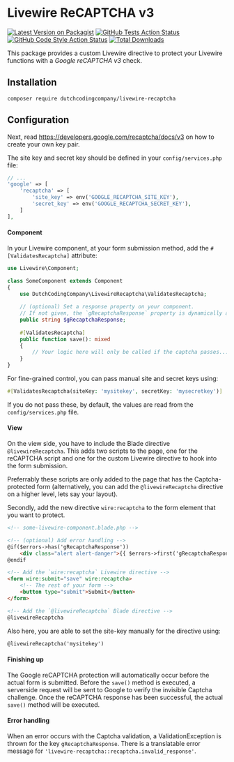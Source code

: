 # Livewire ReCAPTCHA v3
[![Latest Version on Packagist](https://img.shields.io/packagist/v/dutchcodingcompany/livewire-recaptcha.svg?style=flat-square)](https://packagist.org/packages/dutchcodingcompany/livewire-recaptcha)
[![GitHub Tests Action Status](https://img.shields.io/github/workflow/status/dutchcodingcompany/livewire-recaptcha/run-tests?label=tests)](https://github.com/dutchcodingcompany/livewire-recaptcha/actions?query=workflow%3Arun-tests+branch%3Amain)
[![GitHub Code Style Action Status](https://img.shields.io/github/workflow/status/dutchcodingcompany/livewire-recaptcha/Check%20&%20fix%20styling?label=code%20style)](https://github.com/dutchcodingcompany/livewire-recaptcha/actions?query=workflow%3A"Check+%26+fix+styling"+branch%3Amain)
[![Total Downloads](https://img.shields.io/packagist/dt/dutchcodingcompany/livewire-recaptcha.svg?style=flat-square)](https://packagist.org/packages/dutchcodingcompany/livewire-recaptcha)

This package provides a custom Livewire directive to protect your Livewire functions with a _Google reCAPTCHA v3_ check.

## Installation
```shell
composer require dutchcodingcompany/livewire-recaptcha
```

## Configuration
Next, read https://developers.google.com/recaptcha/docs/v3 on how to create your own key pair.

The site key and secret key should be defined in your `config/services.php` file:

```php
// ...
'google' => [
    'recaptcha' => [
        'site_key' => env('GOOGLE_RECAPTCHA_SITE_KEY'),
        'secret_key' => env('GOOGLE_RECAPTCHA_SECRET_KEY'),
    ]
],
```
#### Component
In your Livewire component, at your form submission method, add the `#[ValidatesRecaptcha]` attribute:

```php
use Livewire\Component;

class SomeComponent extends Component 
{
    use DutchCodingCompany\LivewireRecaptcha\ValidatesRecaptcha;
    
    // (optional) Set a response property on your component.
    // If not given, the `gRecaptchaResponse` property is dynamically assigned.
    public string $gRecaptchaResponse;
    
    #[ValidatesRecaptcha]
    public function save(): mixed
    {
        // Your logic here will only be called if the captcha passes...
    }
}
```
For fine-grained control, you can pass manual site and secret keys using:
```php
#[ValidatesRecaptcha(siteKey: 'mysitekey', secretKey: 'mysecretkey')]
```
If you do not pass these, by default, the values are read from the `config/services.php` file.

#### View
On the view side, you have to include the Blade directive `@livewireRecaptcha`. This adds two scripts to the page,
one for the reCAPTCHA script and one for the custom Livewire directive to hook into the form submission.

Preferrably these scripts are only added to the page that has the Captcha-protected form (alternatively, you can add
the `@livewireRecaptcha` directive on a higher level, lets say your layout).

Secondly, add the new directive `wire:recaptcha` to the form element that you want to protect.
```html
<!-- some-livewire-component.blade.php -->

<!-- (optional) Add error handling -->
@if($errors->has('gRecaptchaResponse'))
    <div class="alert alert-danger">{{ $errors->first('gRecaptchaResponse') }}</div>
@endif

<!-- Add the `wire:recaptcha` Livewire directive -->
<form wire:submit="save" wire:recaptcha>
    <!-- The rest of your form -->
    <button type="submit">Submit</button>
</form>

<!-- Add the `@livewireRecaptcha` Blade directive -->
@livewireRecaptcha
```

Also here, you are able to set the site-key manually for the directive using:
```html
@livewireRecaptcha('mysitekey')
```

#### Finishing up
The Google reCAPTCHA protection will automatically occur before the actual form is submitted. Before the `save()` method
is executed, a serverside request will be sent to Google to verify the invisible Captcha challenge. Once the reCAPTCHA response
has been successful, the actual `save()` method will be executed.

#### Error handling
When an error occurs with the Captcha validation, a ValidationException is thrown for the key `gRecaptchaResponse`.
There is a translatable error message for `'livewire-recaptcha::recaptcha.invalid_response'`.
